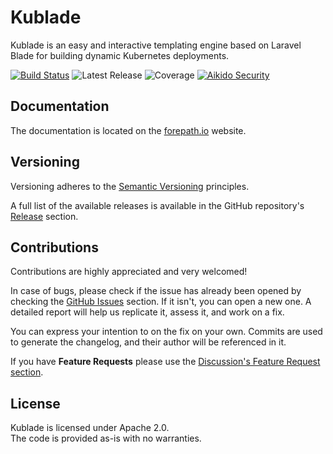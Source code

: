 # Kublade

Kublade is an easy and interactive templating engine based on Laravel Blade for building dynamic Kubernetes deployments.

[![Build Status](https://img.shields.io/github/actions/workflow/status/forepath/kublade/release.yml?label=Release
)](https://github.com/forepath/kublade/actions/workflows/release.yml)
![Latest Release](https://img.shields.io/github/v/release/forepath/kublade?label=Latest%20Release)
![Coverage](https://img.shields.io/codecov/c/github/forepath/kublade/main?label=Coverage)
[![Aikido Security](https://img.shields.io/badge/Aikido-Security-blue)](https://app.aikido.dev)

## Documentation

The documentation is located on the [forepath.io](https://forepath.io/docs/kublade) website.

## Versioning

Versioning adheres to the [Semantic Versioning](https://semver.org/) principles.

A full list of the available releases is available in the GitHub repository's [Release](https://github.com/forepath/kublade/releases) section.

## Contributions

Contributions are highly appreciated and very welcomed!

In case of bugs, please check if the issue has already been opened by checking the [GitHub Issues](https://github.com/forepath/kublade/issues) section.
If it isn't, you can open a new one. A detailed report will help us replicate it, assess it, and work on a fix.

You can express your intention to on the fix on your own.
Commits are used to generate the changelog, and their author will be referenced in it.

If you have **Feature Requests** please use the [Discussion's Feature Request section](https://github.com/forepath/kublade/discussions/categories/feature-requests).

## License

Kublade is licensed under Apache 2.0.  
The code is provided as-is with no warranties.
